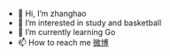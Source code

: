 - 👋 Hi, I’m zhanghao
- 👀 I’m interested in study and basketball
- 🌱 I’m currently learning Go
- 📫 How to reach me [微博](https://weibo.com/u/2421508311)

<!---
zhanghao-tongxue/zhanghao-tongxue is a ✨ special ✨ repository because its `README.md` (this file) appears on your GitHub profile.
You can click the Preview link to take a look at your changes.
--->
